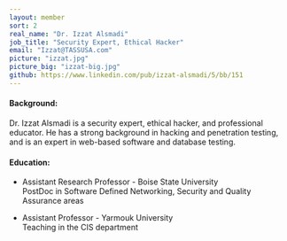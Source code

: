 ```yaml
---
layout: member
sort: 2
real_name: "Dr. Izzat Alsmadi"
job_title: "Security Expert, Ethical Hacker"
email: "Izzat@TASSUSA.com"
picture: "izzat.jpg"
picture_big: "izzat-big.jpg"
github: https://www.linkedin.com/pub/izzat-alsmadi/5/bb/151
---
```

#### Background:
Dr. Izzat Alsmadi is a security expert, ethical hacker, and professional educator. He has a strong background in hacking and penetration testing, and is an expert in web-based software and database testing.

#### Education:
- Assistant Research Professor - Boise State University  
PostDoc in Software Defined Networking, Security and Quality Assurance areas

- Assistant Professor - Yarmouk University  
Teaching in the CIS department
